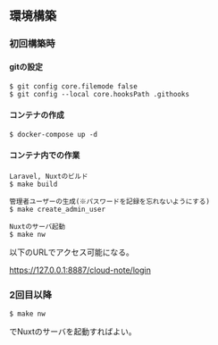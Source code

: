 ## 環境構築

### 初回構築時

#### gitの設定

```
$ git config core.filemode false
$ git config --local core.hooksPath .githooks
```

#### コンテナの作成

```
$ docker-compose up -d
```

#### コンテナ内での作業

```
Laravel, Nuxtのビルド
$ make build

管理者ユーザーの生成(※パスワードを記録を忘れないようにする)
$ make create_admin_user

Nuxtのサーバ起動
$ make nw
```

以下のURLでアクセス可能になる。

https://127.0.0.1:8887/cloud-note/login

### 2回目以降

```
$ make nw
```
でNuxtのサーバを起動すればよい。
